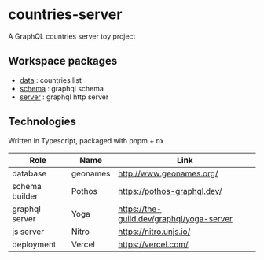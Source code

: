 # countries-server

A GraphQL countries server toy project

## Workspace packages

* [data](/data) : countries list
* [schema](/schema) : graphql schema
* [server](/server) : graphql http server

## Technologies

Written in Typescript, packaged with pnpm + nx

| Role           | Name         | Link                                      |
|----------------|--------------|-------------------------------------------|
| database       | geonames     | http://www.geonames.org/                  |
| schema builder | Pothos       | https://pothos-graphql.dev/               |
| graphql server | Yoga         | https://the-guild.dev/graphql/yoga-server |
| js server      | Nitro        | https://nitro.unjs.io/                    |
| deployment     | Vercel       | https://vercel.com/                       |
